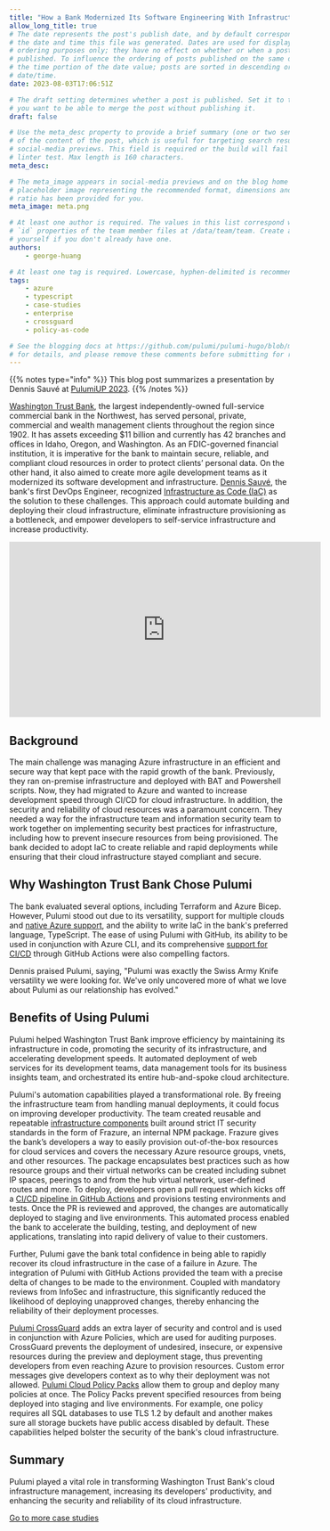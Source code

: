 ```yaml
---
title: "How a Bank Modernized Its Software Engineering With Infrastructure as Code Automation"
allow_long_title: true
# The date represents the post's publish date, and by default corresponds with
# the date and time this file was generated. Dates are used for display and
# ordering purposes only; they have no effect on whether or when a post is
# published. To influence the ordering of posts published on the same date, use
# the time portion of the date value; posts are sorted in descending order by
# date/time.
date: 2023-08-03T17:06:51Z

# The draft setting determines whether a post is published. Set it to true if
# you want to be able to merge the post without publishing it.
draft: false

# Use the meta_desc property to provide a brief summary (one or two sentences)
# of the content of the post, which is useful for targeting search results or
# social-media previews. This field is required or the build will fail the
# linter test. Max length is 160 characters.
meta_desc:

# The meta_image appears in social-media previews and on the blog home page. A
# placeholder image representing the recommended format, dimensions and aspect
# ratio has been provided for you.
meta_image: meta.png

# At least one author is required. The values in this list correspond with the
# `id` properties of the team member files at /data/team/team. Create a file for
# yourself if you don't already have one.
authors:
    - george-huang

# At least one tag is required. Lowercase, hyphen-delimited is recommended.
tags:
    - azure
    - typescript
    - case-studies
    - enterprise
    - crossguard
    - policy-as-code

# See the blogging docs at https://github.com/pulumi/pulumi-hugo/blob/master/BLOGGING.md
# for details, and please remove these comments before submitting for review.
---
```

{{% notes type="info" %}}
This blog post summarizes a presentation by Dennis Sauvé at [PulumiUP 2023](/pulumi-up/).
{{% /notes %}}

[Washington Trust Bank](https://www.watrust.com), the largest independently-owned full-service commercial bank in the Northwest, has served personal, private, commercial and wealth management clients throughout the region since 1902. It has assets exceeding $11 billion and currently has 42 branches and offices in Idaho, Oregon, and Washington. As an FDIC-governed financial institution, it is imperative for the bank to maintain secure, reliable, and compliant cloud resources in order to protect clients’ personal data. On the other hand, it also aimed to create more agile development teams as it modernized its software development and infrastructure. [Dennis Sauvé](https://github.com/dengsauve), the bank's first DevOps Engineer, recognized [Infrastructure as Code (IaC)](/what-is/what-is-infrastructure-as-code/) as the solution to these challenges. This approach could automate building and deploying their cloud infrastructure, eliminate infrastructure provisioning as a bottleneck, and empower developers to self-service infrastructure and increase productivity.

<iframe width="560" height="315" src="https://www.youtube.com/embed/Q63ZaX340M4" title="YouTube video player" frameborder="0" allow="accelerometer; autoplay; clipboard-write; encrypted-media; gyroscope; picture-in-picture; web-share" allowfullscreen></iframe>

## Background

The main challenge was managing Azure infrastructure in an efficient and secure way that kept pace with the rapid growth of the bank. Previously, they ran on-premise infrastructure and deployed with BAT and Powershell scripts. Now, they had migrated to Azure and wanted to increase development speed through CI/CD for cloud infrastructure. In addition, the security and reliability of cloud resources was a paramount concern. They needed a way for the infrastructure team and information security team to work together on implementing security best practices for infrastructure, including how to prevent insecure resources from being provisioned. The bank decided to adopt IaC to create reliable and rapid deployments while ensuring that their cloud infrastructure stayed compliant and secure.

## Why Washington Trust Bank Chose Pulumi

The bank evaluated several options, including Terraform and Azure Bicep. However, Pulumi stood out due to its versatility, support for multiple clouds and [native Azure support](/blog/introducing-azure-native-v2/), and the ability to write IaC in the bank's preferred language, TypeScript. The ease of using Pulumi with GitHub, its ability to be used in conjunction with Azure CLI, and its comprehensive [support for CI/CD](/docs/using-pulumi/continuous-delivery/) through GitHub Actions were also compelling factors.

Dennis praised Pulumi, saying, "Pulumi was exactly the Swiss Army Knife versatility we were looking for. We've only uncovered more of what we love about Pulumi as our relationship has evolved."

## Benefits of Using Pulumi

Pulumi helped Washington Trust Bank improve efficiency by maintaining its infrastructure in code, promoting the security of its infrastructure, and accelerating development speeds. It automated deployment of web services for its development teams, data management tools for its business insights team, and orchestrated its entire hub-and-spoke cloud architecture.

Pulumi's automation capabilities played a transformational role. By freeing the infrastructure team from handling manual deployments, it could focus on improving developer productivity. The team created reusable and repeatable [infrastructure components](/docs/concepts/resources/components/) built around strict IT security standards in the form of Frazure, an internal NPM package. Frazure gives the bank’s developers a way to easily provision out-of-the-box resources for cloud services and covers the necessary Azure resource groups, vnets, and other resources. The package encapsulates best practices such as how resource groups and their virtual networks can be created including subnet IP spaces, peerings to and from the hub virtual network, user-defined routes and more. To deploy, developers open a pull request which kicks off a [CI/CD pipeline in GitHub Actions](/docs/pulumi-cloud/deployments/ci-cd-integration-assistant/) and provisions testing environments and tests. Once the PR is reviewed and approved, the changes are automatically deployed to staging and live environments. This automated process enabled the bank to accelerate the building, testing, and deployment of new applications, translating into rapid delivery of value to their customers.

Further, Pulumi gave the bank total confidence in being able to rapidly recover its cloud infrastructure in the case of a failure in Azure. The integration of Pulumi with GitHub Actions provided the team with a precise delta of changes to be made to the environment. Coupled with mandatory reviews from InfoSec and infrastructure, this significantly reduced the likelihood of deploying unapproved changes, thereby enhancing the reliability of their deployment processes.

[Pulumi CrossGuard](/docs/using-pulumi/crossguard/) adds an extra layer of security and control and is used in conjunction with Azure Policies, which are used for auditing purposes. CrossGuard prevents the deployment of undesired, insecure, or expensive resources during the preview and deployment stage, thus preventing developers from even reaching Azure to provision resources. Custom error messages give developers context as to why their deployment was not allowed. [Pulumi Cloud Policy Packs](/docs/using-pulumi/crossguard/configuration/) allow them to group and deploy many policies at once. The Policy Packs prevent specified resources from being deployed into staging and live environments. For example, one policy requires all SQL databases to use TLS 1.2 by default and another makes sure all storage buckets have public access disabled by default. These capabilities helped bolster the security of the bank's cloud infrastructure.

## Summary

Pulumi played a vital role in transforming Washington Trust Bank's cloud infrastructure management, increasing its developers' productivity, and enhancing the security and reliability of its cloud infrastructure.

[Go to more case studies](/case-studies/)